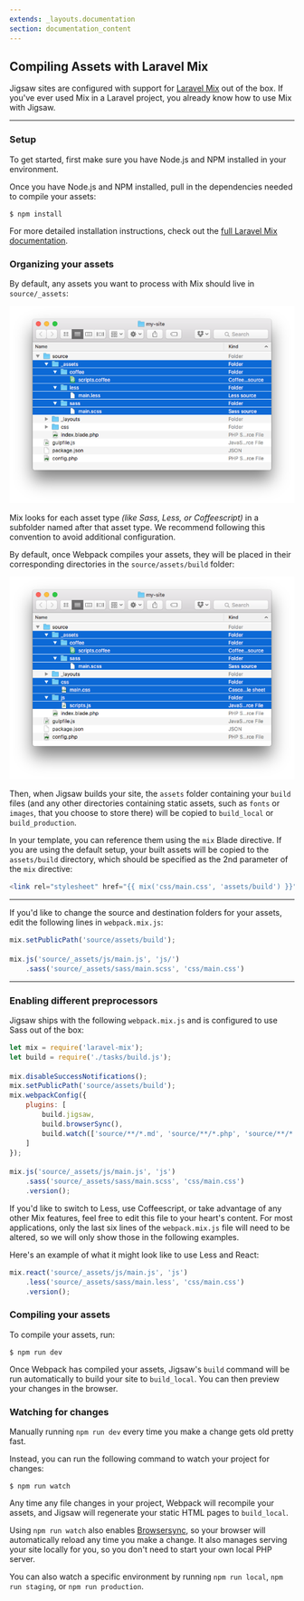 ```yaml
---
extends: _layouts.documentation
section: documentation_content
---
```


## Compiling Assets with Laravel Mix

Jigsaw sites are configured with support for [Laravel Mix](https://laravel.com/docs/5.6/mix) out of the box. If you've ever used Mix in a Laravel project, you already know how to use Mix with Jigsaw.

---

### Setup

To get started, first make sure you have Node.js and NPM installed in your environment.

Once you have Node.js and NPM installed, pull in the dependencies needed to compile your assets:

```
$ npm install
```

For more detailed installation instructions, check out the [full Laravel Mix documentation](https://laravel.com/docs/5.6/mix).

### Organizing your assets

By default, any assets you want to process with Mix should live in `source/_assets`:

![Asset directory structure](../../img/asset-directory-structure.png)

Mix looks for each asset type _(like Sass, Less, or Coffeescript)_ in a subfolder named after that asset type. We recommend following this convention to avoid additional configuration.

By default, once Webpack compiles your assets, they will be placed in their corresponding directories in the `source/assets/build` folder:

![Compiled assets directory structure](../../img/compiled-assets-directory-structure.png)

Then, when Jigsaw builds your site, the `assets` folder containing your `build` files (and any other directories containing static assets, such as `fonts` or `images`, that you choose to store there) will be copied to `build_local` or `build_production`.

In your template, you can reference them using the `mix` Blade directive. If you are using the default setup, your built assets will be copied to the `assets/build` directory, which should be specified as the 2nd parameter of the `mix` directive:

```php
<link rel="stylesheet" href="{{ mix('css/main.css', 'assets/build') }}">
```

---

If you'd like to change the source and destination folders for your assets, edit the following lines in `webpack.mix.js`:

```js
mix.setPublicPath('source/assets/build');

mix.js('source/_assets/js/main.js', 'js/')
    .sass('source/_assets/sass/main.scss', 'css/main.css')
```

---

### Enabling different preprocessors

Jigsaw ships with the following `webpack.mix.js` and is configured to use Sass out of the box:

```js
let mix = require('laravel-mix');
let build = require('./tasks/build.js');

mix.disableSuccessNotifications();
mix.setPublicPath('source/assets/build');
mix.webpackConfig({
    plugins: [
        build.jigsaw,
        build.browserSync(),
        build.watch(['source/**/*.md', 'source/**/*.php', 'source/**/*.scss', '!source/**/_tmp/*']),
    ]
});

mix.js('source/_assets/js/main.js', 'js')
    .sass('source/_assets/sass/main.scss', 'css/main.css')
    .version();
```

If you'd like to switch to Less, use Coffeescript, or take advantage of any other Mix features, feel free to edit this file to your heart's content. For most applications, only the last six lines of the `webpack.mix.js` file will need to be altered, so we will only show those in the following examples.

Here's an example of what it might look like to use Less and React:

```js
mix.react('source/_assets/js/main.js', 'js')
    .less('source/_assets/sass/main.less', 'css/main.css')
    .version();
```

### Compiling your assets

To compile your assets, run:

```
$ npm run dev
```

Once Webpack has compiled your assets, Jigsaw's `build` command will be run automatically to build your site to `build_local`. You can then preview your changes in the browser.

### Watching for changes

Manually running `npm run dev` every time you make a change gets old pretty fast.

Instead, you can run the following command to watch your project for changes:

```
$ npm run watch
```

Any time any file changes in your project, Webpack will recompile your assets, and Jigsaw will regenerate your static HTML pages to `build_local`.

Using `npm run watch` also enables [Browsersync](https://www.browsersync.io/), so your browser will automatically reload any time you make a change. It also manages serving your site locally for you, so you don't need to start your own local PHP server.

You can also watch a specific environment by running `npm run local`, `npm run staging`, or `npm run production`.
